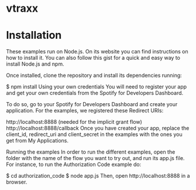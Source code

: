 # vtraxx

# Installation
These examples run on Node.js. On its website you can find instructions on how to install it. You can also follow this gist for a quick and easy way to install Node.js and npm.

Once installed, clone the repository and install its dependencies running:

$ npm install
Using your own credentials
You will need to register your app and get your own credentials from the Spotify for Developers Dashboard.

To do so, go to your Spotify for Developers Dashboard and create your application. For the examples, we registered these Redirect URIs:

http://localhost:8888 (needed for the implicit grant flow)
http://localhost:8888/callback
Once you have created your app, replace the client_id, redirect_uri and client_secret in the examples with the ones you get from My Applications.

Running the examples
In order to run the different examples, open the folder with the name of the flow you want to try out, and run its app.js file. For instance, to run the Authorization Code example do:

$ cd authorization_code
$ node app.js
Then, open http://localhost:8888 in a browser.
